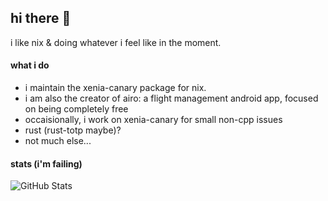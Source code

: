 ## hi there 👋

i like nix & doing whatever i feel like in the moment.

#### what i do
- i maintain the xenia-canary package for nix.
- i am also the creator of airo: a flight management android app, focused on being completely free
- occaisionally, i work on xenia-canary for small non-cpp issues
- rust (rust-totp maybe)?
- not much else... 

#### stats (i'm failing)

![GitHub Stats](https://github-readme-stats.vercel.app/api?username=tuxy&show_icons=true)
